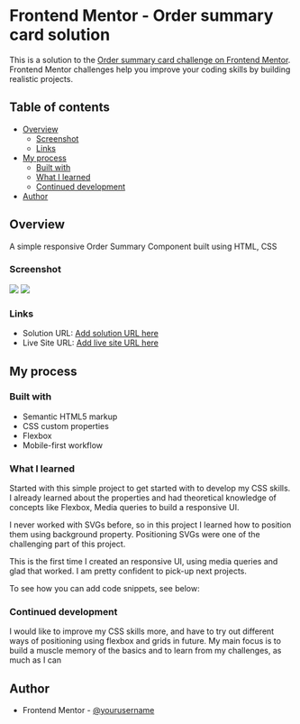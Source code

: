 # Frontend Mentor - Order summary card solution

This is a solution to the [Order summary card challenge on Frontend Mentor](https://www.frontendmentor.io/challenges/order-summary-component-QlPmajDUj). Frontend Mentor challenges help you improve your coding skills by building realistic projects.

## Table of contents

- [Overview](#overview)
  - [Screenshot](#screenshot)
  - [Links](#links)
- [My process](#my-process)
  - [Built with](#built-with)
  - [What I learned](#what-i-learned)
  - [Continued development](#continued-development)
- [Author](#author)

## Overview

A simple responsive Order Summary Component built using HTML, CSS

### Screenshot

![](../output/desktop_view.png)
![](../output/mobile_view.png)

### Links

- Solution URL: [Add solution URL here](https://github.com/gaashar/FEM-Order-summary-component)
- Live Site URL: [Add live site URL here](https://reverent-tereshkova-674323.netlify.app/)

## My process

### Built with

- Semantic HTML5 markup
- CSS custom properties
- Flexbox
- Mobile-first workflow

### What I learned

Started with this simple project to get started with to develop my CSS skills.
I already learned about the properties and had theoretical knowledge of concepts like Flexbox, Media queries to build a responsive UI.

I never worked with SVGs before, so in this project I learned how to position them using background property. Positioning SVGs were one of the challenging part of this project.

This is the first time I created an responsive UI, using media queries and glad that worked.
I am pretty confident to pick-up next projects.

To see how you can add code snippets, see below:

### Continued development

I would like to improve my CSS skills more, and have to try out different ways of positioning using flexbox and grids in future.
My main focus is to build a muscle memory of the basics and to learn from my challenges, as much as I can

## Author

- Frontend Mentor - [@yourusername](https://www.frontendmentor.io/profile/gaashar)
